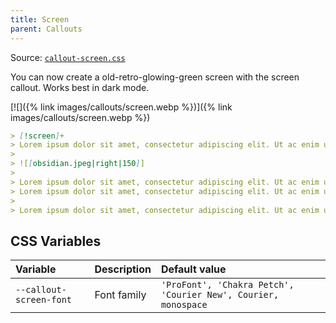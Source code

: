 ```yaml
---
title: Screen
parent: Callouts
---
```


Source: [`callout-screen.css`](https://github.com/ElsaTam/obsidian-fancy-a-story/blob/main/snippets/editor/callouts/callout-screen.css)

You can now create a old-retro-glowing-green screen with the screen callout.
Works best in dark mode.

[![]({% link images/callouts/screen.webp %})]({% link images/callouts/screen.webp %})

```markdown
> [!screen]+
> Lorem ipsum dolor sit amet, consectetur adipiscing elit. Ut ac enim ut sapien imperdiet gravida. Nulla sed turpis et neque tincidunt convallis. Phasellus posuere nisi eros, non tincidunt erat tincidunt ut.
>
> ![[obsidian.jpeg|right|150]]
> 
> Lorem ipsum dolor sit amet, consectetur adipiscing elit. Ut ac enim ut sapien imperdiet gravida. Nulla sed turpis et neque tincidunt convallis. Phasellus posuere nisi eros, non tincidunt erat tincidunt ut.
> Lorem ipsum dolor sit amet, consectetur adipiscing elit. Ut ac enim ut sapien imperdiet gravida. Nulla sed turpis et neque tincidunt convallis. Phasellus posuere nisi eros, non tincidunt erat tincidunt ut.
> 
> Lorem ipsum dolor sit amet, consectetur adipiscing elit. Ut ac enim ut sapien imperdiet gravida. Nulla sed turpis et neque tincidunt convallis. Phasellus posuere nisi eros, non tincidunt erat tincidunt ut.
```

## CSS Variables

| Variable | Description | Default value |
|:---------|:------------|:--------------|
| `--callout-screen-font` | Font family | `'ProFont', 'Chakra Petch', 'Courier New', Courier, monospace` |